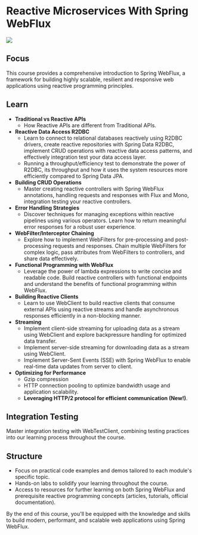 # Reactive Microservices With Spring WebFlux

![](.doc/spring-webflux.png)


## Focus

This course provides a comprehensive introduction to Spring WebFlux, a framework for building highly scalable, resilient and responsive web applications using reactive programming principles.

## Learn

- **Traditional vs Reactive APIs**
    - How Reactive APIs are different from Traditional APIs.
- **Reactive Data Access R2DBC**
    - Learn to connect to relational databases reactively using R2DBC drivers, create reactive repositories with Spring Data R2DBC, implement CRUD operations with reactive data access patterns, and effectively integration test your data access layer.
    - Running a throughput/efficiency test to demonstrate the power of R2DBC, its throughput and how it uses the system resources more efficiently compared to Spring Data JPA.
- **Building CRUD Operations**
    - Master creating reactive controllers with Spring WebFlux annotations, handling requests and responses with Flux and Mono, integration testing your reactive controllers.
- **Error Handling Strategies**
    - Discover techniques for managing exceptions within reactive pipelines using various operators. Learn how to return meaningful error responses for a robust user experience.
- **WebFilter/Interceptor Chaining** 
    - Explore how to implement WebFilters for pre-processing and post-processing requests and responses. Chain multiple WebFilters for complex logic, pass attributes from WebFilters to controllers, and share data effectively.
- **Functional Programming with WebFlux**
    - Leverage the power of lambda expressions to write concise and readable code. Build reactive controllers with functional endpoints and understand the benefits of functional programming within WebFlux.
- **Building Reactive Clients**
    - Learn to use WebClient to build reactive clients that consume external APIs using reactive streams and handle asynchronous responses efficiently in a non-blocking manner.
- **Streaming**
    - Implement client-side streaming for uploading data as a stream using WebClient and explore backpressure handling for optimized data transfer.
    - Implement server-side streaming for downloading data as a stream using WebClient.
    - Implement Server-Sent Events (SSE) with Spring WebFlux to enable real-time data updates from server to client.
- **Optimizing for Performance**
    - Gzip compression
    - HTTP connection pooling to optimize bandwidth usage and application scalability.
    - **Leveraging HTTP/2 protocol for efficient communication (New!)**.

## Integration Testing    
Master integration testing with WebTestClient, combining testing practices into our learning process throughout the course.

## Structure

- Focus on practical code examples and demos tailored to each module's specific topic.
- Hands-on labs to solidify your learning throughout the course.
- Access to resources for further learning on both Spring WebFlux and prerequisite reactive programming concepts (articles, tutorials, official documentation).

By the end of this course, you'll be equipped with the knowledge and skills to build modern, performant, and scalable web applications using Spring WebFlux.


